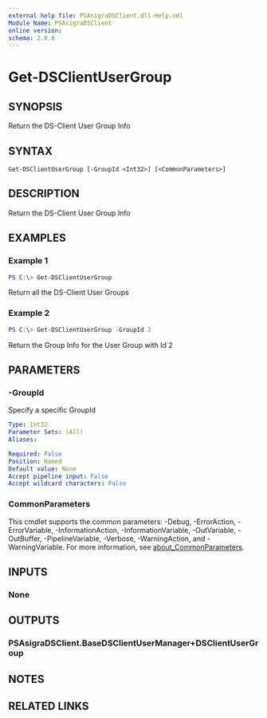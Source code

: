 ```yaml
---
external help file: PSAsigraDSClient.dll-Help.xml
Module Name: PSAsigraDSClient
online version:
schema: 2.0.0
---
```


# Get-DSClientUserGroup

## SYNOPSIS
Return the DS-Client User Group Info

## SYNTAX

```
Get-DSClientUserGroup [-GroupId <Int32>] [<CommonParameters>]
```

## DESCRIPTION
Return the DS-Client User Group Info

## EXAMPLES

### Example 1
```powershell
PS C:\> Get-DSClientUserGroup
```

Return all the DS-Client User Groups

### Example 2
```powershell
PS C:\> Get-DSClientUserGroup -GroupId 2
```

Return the Group Info for the User Group with Id 2

## PARAMETERS

### -GroupId
Specify a specific GroupId

```yaml
Type: Int32
Parameter Sets: (All)
Aliases:

Required: False
Position: Named
Default value: None
Accept pipeline input: False
Accept wildcard characters: False
```

### CommonParameters
This cmdlet supports the common parameters: -Debug, -ErrorAction, -ErrorVariable, -InformationAction, -InformationVariable, -OutVariable, -OutBuffer, -PipelineVariable, -Verbose, -WarningAction, and -WarningVariable. For more information, see [about_CommonParameters](http://go.microsoft.com/fwlink/?LinkID=113216).

## INPUTS

### None

## OUTPUTS

### PSAsigraDSClient.BaseDSClientUserManager+DSClientUserGroup

## NOTES

## RELATED LINKS

